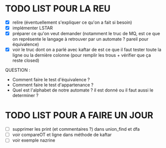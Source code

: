 # TODO LIST POUR LA REU
- [X] relire (éventuellement s'expliquer ce qu'on a fait si besoin)
- [X] implémenter LSTAR
- [X] préparer ce qu'on veut demander (notamment le truc de MQ, est ce que on représente le langage à retrouver par un automate ? pareil pour équivalence)
- [X] voir le truc dont on a parlé avec kaftar de est ce que il faut tester toute la ligne ou la dernière colonne (pour remplir les trous + vérifier que ça reste closed)

QUESTION :

- Comment faire le test d'équivalence ?
- Comment faire le test d'appartenance ?
- Quel est l'alphabet de notre automate ? il est donné ou il faut aussi le determiner ?

# TODO LIST POUR A FAIRE UN JOUR
- [ ] supprimer les print (et commentaires ?) dans union_find et dfa
- [ ] voir compareOT et ligne dans méthode de kaftar
- [ ] voir exemple nazrine
